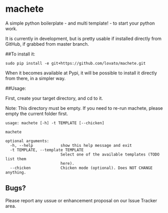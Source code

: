 # machete

A simple python boilerplate - and multi template! - to start your python work.

It is currently in development, but is pretty usable if installed directly from GitHub, if grabbed from master branch.

##To install it:

```
sudo pip install -e git+https://github.com/lovato/machete.git
```

When it becomes available at Pypi, it will be possible to install it directly from there, in a simpler way.

##Usage:

First, create your target directory, and cd to it.

Note: This directory must be empty. If you need to re-run machete, please empty the current folder first.

```
usage: machete [-h] -t TEMPLATE [--chicken]

machete

optional arguments:
  -h, --help            show this help message and exit
  -t TEMPLATE, --template TEMPLATE
                        Select one of the available templates (TODO list them
                        here).
  --chicken             Chicken mode (optional). Does NOT CHANGE anything.

```
## Bugs?
Please report any ussue or enhancement proposal on our Issue Tracker area.